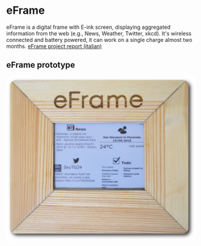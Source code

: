 # eFrame
eFrame is a digital frame with E-ink screen, displaying aggregated information from the web (e.g., News, Weather, Twitter, xkcd). It's wireless connected and battery powered, it can work on a single charge almost two months.
[eFrame project report (italian)](/docs/eFrame%20project%20report%20(Italian).pdf)

## eFrame prototype
![eFrame first prototype](/docs/eFramePrototype.jpg)


